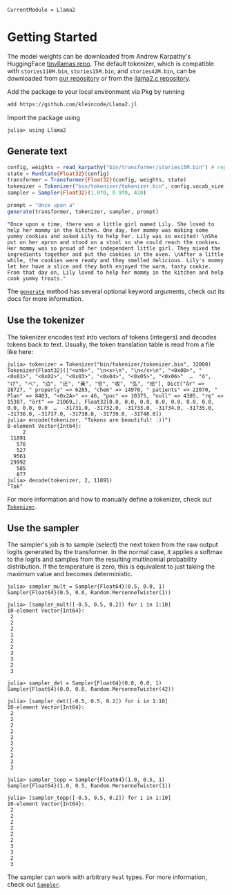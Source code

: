 ```@meta
CurrentModule = Llama2
```

# Getting Started
The model weights can be downloaded from Andrew Karpathy's HuggingFace [tinyllamas repo](https://huggingface.co/karpathy/tinyllamas/tree/main). The default tokenizer, which is compatible with `stories110M.bin`, `stories15M.bin`, and `stories42M.bin`, can be downloaded from [our repository](https://github.com/kleincode/Llama2.jl/tree/main/bin/tokenizer) or from the [llama2.c repository](https://github.com/karpathy/llama2.c/blob/master/tokenizer.bin).

Add the package to your local environment via Pkg by running
```bash
add https://github.com/kleincode/Llama2.jl
```

Import the package using
```julia-repl
julia> using Llama2
```

## Generate text

```julia
config, weights = read_karpathy("bin/transformer/stories15M.bin") # replace with path to model weights
state = RunState{Float32}(config)
transformer = Transformer{Float32}(config, weights, state)
tokenizer = Tokenizer("bin/tokenizer/tokenizer.bin", config.vocab_size) # replace with path to tokenizer
sampler = Sampler{Float32}(1.0f0, 0.9f0, 420)

prompt = "Once upon a"
generate(transformer, tokenizer, sampler, prompt)
```
```
"Once upon a time, there was a little girl named Lily. She loved to help her mommy in the kitchen. One day, her mommy was making some yummy cookies and asked Lily to help her. Lily was so excited! \nShe put on her apron and stood on a stool so she could reach the cookies. Her mommy was so proud of her independent little girl. They mixed the ingredients together and put the cookies in the oven. \nAfter a little while, the cookies were ready and they smelled delicious. Lily's mommy let her have a slice and they both enjoyed the warm, tasty cookie. From that day on, Lily loved to help her mommy in the kitchen and help cook yummy treats."
```
The [`generate`](@ref) method has several optional keyword arguments, check out its docs for more information.

## Use the tokenizer
The tokenizer encodes text into vectors of tokens (integers) and decodes tokens back to text. Usually, the token translation table is read from a file like here:
```julia-repl
julia> tokenizer = Tokenizer("bin/tokenizer/tokenizer.bin", 32000)
Tokenizer{Float32}(["<unk>", "\n<s>\n", "\n</s>\n", "<0x00>", "<0x01>", "<0x02>", "<0x03>", "<0x04>", "<0x05>", "<0x06>"  …  "ὀ", "げ", "べ", "边", "还", "黃", "왕", "收", "弘", "给"], Dict("âr" => 28727, " properly" => 6285, "chem" => 14970, " patients" => 22070, " Plan" => 8403, "<0x2A>" => 46, "рос" => 10375, "null" => 4305, "rę" => 15387, "ört" => 21069…), Float32[0.0, 0.0, 0.0, 0.0, 0.0, 0.0, 0.0, 0.0, 0.0, 0.0  …  -31731.0, -31732.0, -31733.0, -31734.0, -31735.0, -31736.0, -31737.0, -31738.0, -31739.0, -31740.0])
julia> encode(tokenizer, "Tokens are beautiful! :))")
8-element Vector{Int64}:
     2
 11891
   576
   527
  9561
 29992
   585
   877
julia> decode(tokenizer, 2, 11891)
"Tok"
```
For more information and how to manually define a tokenizer, check out [`Tokenizer`](@ref).

## Use the sampler
The sampler's job is to sample (select) the next token from the raw output logits generated by the transformer. In the normal case, it applies a softmax to the logits and samples from the resulting multinomial probability distribution. If the temperature is zero, this is equivalent to just taking the maximum value and becomes deterministic.
```julia-repl
julia> sampler_mult = Sampler{Float64}(0.5, 0.0, 1)
Sampler{Float64}(0.5, 0.0, Random.MersenneTwister(1))

julia> [sampler_mult([-0.5, 0.5, 0.2]) for i in 1:10]
10-element Vector{Int64}:
 2
 2
 2
 1
 2
 2
 3
 3
 2
 3

julia> sampler_det = Sampler{Float64}(0.0, 0.0, 1)
Sampler{Float64}(0.0, 0.0, Random.MersenneTwister(42))

julia> [sampler_det([-0.5, 0.5, 0.2]) for i in 1:10]
10-element Vector{Int64}:
 2
 2
 2
 2
 2
 2
 2
 2
 2
 2

julia> sampler_topp = Sampler{Float64}(1.0, 0.5, 1)
Sampler{Float64}(1.0, 0.5, Random.MersenneTwister(1))

julia> [sampler_topp([-0.5, 0.5, 0.2]) for i in 1:10]
10-element Vector{Int64}:
 2
 2
 2
 2
 2
 2
 3
 3
 2
 3
```
The sampler can work with arbitrary `Real` types. For more information, check out [`Sampler`](@ref).